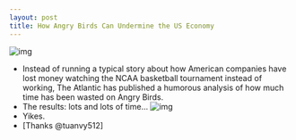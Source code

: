 ```yaml
---
layout: post
title: How Angry Birds Can Undermine the US Economy
---
```

![img](http://media.idownloadblog.com/wp-content/uploads/2011/02/Angry-Birds-gameplay.png)
* Instead of running a typical story about how American companies have lost money watching the NCAA basketball tournament instead of working, The Atlantic has published a humorous analysis of how much time has been wasted on Angry Birds.
* The results: lots and lots of time…
![img](http://media.idownloadblog.com/wp-content/uploads/2011/10/AngryBirds_3-e1317929519104.jpeg)
* Yikes.
* [Thanks @tuanvy512]

